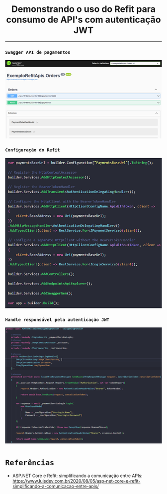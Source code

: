 <h1 align="center"><strong>Demonstrando o uso do Refit para consumo de API's com autenticação JWT</strong></h1>

<hr/>

### `Swagger API de pagamentos`
<p align="center">
    <img src="/Img/api-pagamentos.png" alt="Swagger API de pagamentos" title="Swagger API de pagamentos">
</p> 

### `Configuração do Refit`
<p align="center">
    <img src="/Img/refit.png" alt="Configuração do Refit" title="Configuração do Refit">
</p> 

### `Handle responsável pela autenticação JWT`
<p align="center">
    <img src="/Img/handler.png" alt="Handle responsável pela autenticação JWT" title="Handle responsável pela autenticação JWT">
</p> 

# `Referências`
* ASP.NET Core e Refit: simplificando a comunicação entre APIs: https://www.luisdev.com.br/2020/08/05/asp-net-core-e-refit-simplificando-a-comunicacao-entre-apis/
